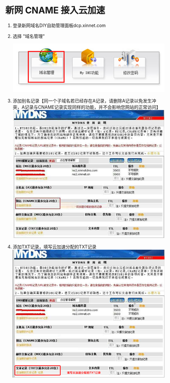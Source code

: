 
# 新网 CNAME 接入云加速

1. 登录新网域名DIY自助管理面板dcp.xinnet.com

2. 选择 "域名管理"

    ![](../static/img/domain-access/xinnet-1.png)

3. 添加别名记录【同一个子域名若已经存在A记录，请删除A记录以免发生冲突，A记录与CNAME记录实现同样的功能，并不会影响您网站的正常访问】
![](../static/img/domain-access/xinnet-2.jpg)

4. 添加TXT记录，填写云加速分配的TXT记录
![](../static/img/domain-access/xinnet-3.png)

